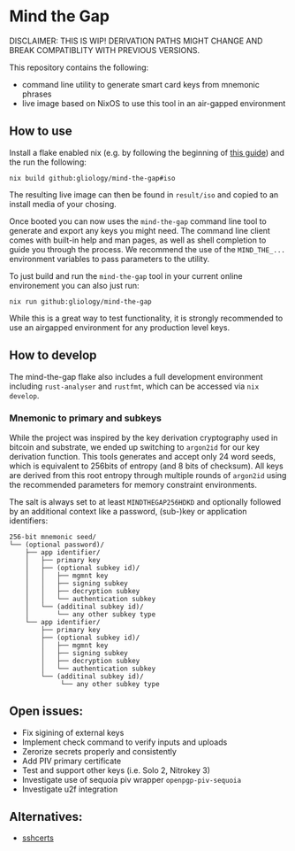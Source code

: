 # Mind the Gap

DISCLAIMER: THIS IS WIP! DERIVATION PATHS MIGHT CHANGE AND BREAK COMPATIBLITY WITH PREVIOUS VERSIONS.

This repository contains the following:

- command line utility to generate smart card keys from mnemonic phrases
- live image based on NixOS to use this tool in an air-gapped environment

## How to use

Install a flake enabled nix (e.g. by following the beginning of [this guide](https://serokell.io/blog/practical-nix-flakes)) and the run the following:

```
nix build github:gliology/mind-the-gap#iso
```

The resulting live image can then be found in `result/iso` and copied to an install media of your chosing.

Once booted you can now uses the `mind-the-gap` command line tool to generate and export any keys you might need. The command line client comes with built-in help and man pages, as well as shell completion to guide you through the process. We recommend the use of the `MIND_THE_...` environment variables to pass parameters to the utility.

To just build and run the `mind-the-gap` tool in your current online environement you can also just run:

```
nix run github:gliology/mind-the-gap
```

While this is a great way to test functionality, it is strongly recommended to use an airgapped environment for any production level keys.

## How to develop

The mind-the-gap flake also includes a full development environment including `rust-analyser` and `rustfmt`, which can be accessed via `nix develop`.

### Mnemonic to primary and subkeys

While the project was inspired by the key derivation cryptography used in bitcoin and substrate, we ended up switching to `argon2id` for our key derivation function.
This tools generates and accept only 24 word seeds, which is equivalent to 256bits of entropy (and 8 bits of checksum). 
All keys are derived from this root entropy through multiple rounds of `argon2id` using the recommended parameters for memory constraint environments.

The salt is always set to at least `MINDTHEGAP256HDKD` and optionally followed by an additional context like a password, (sub-)key or application identifiers:

```
256-bit mnemonic seed/
└── (optional password)/
    ├── app identifier/
    │   ├── primary key
    │   ├── (optional subkey id)/
    │   │   ├── mgmnt key
    │   │   ├── signing subkey
    │   │   ├── decryption subkey
    │   │   └── authentication subkey
    │   └── (additinal subkey id)/
    │       └── any other subkey type
    └── app identifier/
        ├── primary key
        ├── (optional subkey id)/
        │   ├── mgmnt key
        │   ├── signing subkey
        │   ├── decryption subkey
        │   └── authentication subkey
        └── (additinal subkey id)/
             └── any other subkey type
```

## Open issues:

- Fix sigining of external keys
- Implement check command to verify inputs and uploads
- Zerorize secrets properly and consistently
- Add PIV primary certificate
- Test and support other keys (i.e. Solo 2, Nitrokey 3)
- Investigate use of sequoia piv wrapper `openpgp-piv-sequoia`
- Investigate u2f integration

## Alternatives:

- [sshcerts](https://github.com/obelisk/sshcerts)
